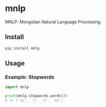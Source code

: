 # mnlp

MNLP: Mongolian Natural Language Processing.

## Install

```bash
pip install mnlp
```

## Usage

### Example: Stopwords

```python
import mnlp

print(mnlp.stopwords.words())
# >> ['нь', 'ч', 'л', 'ба']
```

